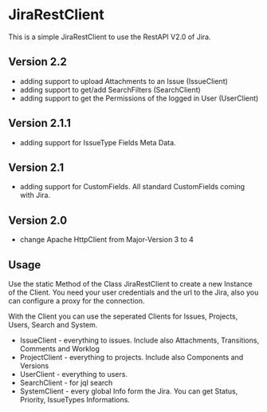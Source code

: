 # JiraRestClient

This is a simple JiraRestClient to use the RestAPI V2.0 of Jira.

## Version 2.2

* adding support to upload Attachments to an Issue (IssueClient)
* adding support to get/add SearchFilters (SearchClient)
* adding support to get the Permissions of the logged in User (UserClient)

## Version 2.1.1

* adding support for IssueType Fields Meta Data.

## Version 2.1

* adding support for CustomFields. All standard CustomFields coming with Jira.

## Version 2.0

* change Apache HttpClient from Major-Version 3 to 4

## Usage

Use the static Method of the Class JiraRestClient to create a new Instance of the Client.
You need your user credentials and the url to the Jira, also you can configure a proxy for the connection.

With the Client you can use the seperated Clients for Issues, Projects, Users, Search and System.

* IssueClient - everything to issues. Include also Attachments, Transitions, Comments and Worklog
* ProjectClient - everything to projects. Include also Components and Versions
* UserClient - everything to users.
* SearchClient - for jql search
* SystemClient - every global Info form the Jira. You can get Status, Priority, IssueTypes Informations.



